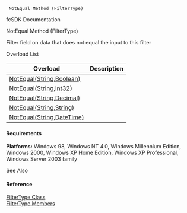 ﻿     NotEqual Method (FilterType)                                                   

fcSDK Documentation

NotEqual Method (FilterType)

Filter field on data that does not equal the input to this filter

Overload List

| Overload | Description |
| --- | --- |
| [NotEqual(String,Boolean)](fcSDK~FChoice.Foundation.Filters.FilterType~NotEqual(String,Boolean).md) |   |
| [NotEqual(String,Int32)](fcSDK~FChoice.Foundation.Filters.FilterType~NotEqual(String,Int32).md) |   |
| [NotEqual(String,Decimal)](fcSDK~FChoice.Foundation.Filters.FilterType~NotEqual(String,Decimal).md) |   |
| [NotEqual(String,String)](fcSDK~FChoice.Foundation.Filters.FilterType~NotEqual(String,String).md) |   |
| [NotEqual(String,DateTime)](fcSDK~FChoice.Foundation.Filters.FilterType~NotEqual(String,DateTime).md) |   |

#### Requirements

**Platforms:** Windows 98, Windows NT 4.0, Windows Millennium Edition, Windows 2000, Windows XP Home Edition, Windows XP Professional, Windows Server 2003 family

See Also

#### Reference

[FilterType Class](fcSDK~FChoice.Foundation.Filters.FilterType.md)  
[FilterType Members](fcSDK~FChoice.Foundation.Filters.FilterType_members.md)